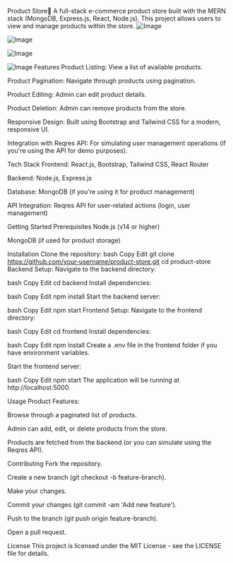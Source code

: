 Product Store🥳
A full-stack e-commerce product store built with the MERN stack (MongoDB, Express.js, React, Node.js). This project allows users to view and manage products within the store.
![Image](https://github.com/user-attachments/assets/67a4b18a-1f2c-4f6d-bb2c-43c2cbadc852)

![Image](https://github.com/user-attachments/assets/a41e58fe-f214-41c0-a2ed-ce70bf2032f4)

![Image](https://github.com/user-attachments/assets/d19eccc3-e5d3-45f8-9774-13157e5846ef)

![Image](https://github.com/user-attachments/assets/9b530dea-4f39-46d1-b548-a547999631a2)
Features
Product Listing: View a list of available products.

Product Pagination: Navigate through products using pagination.

Product Editing: Admin can edit product details.

Product Deletion: Admin can remove products from the store.

Responsive Design: Built using Bootstrap and Tailwind CSS for a modern, responsive UI.

Integration with Reqres API: For simulating user management operations (if you're using the API for demo purposes).

Tech Stack
Frontend: React.js, Bootstrap, Tailwind CSS, React Router

Backend: Node.js, Express.js

Database: MongoDB (if you're using it for product management)

API Integration: Reqres API for user-related actions (login, user management)

Getting Started
Prerequisites
Node.js (v14 or higher)

MongoDB (if used for product storage)

Installation
Clone the repository:
bash
Copy
Edit
git clone https://github.com/your-username/product-store.git
cd product-store
Backend Setup:
Navigate to the backend directory:

bash
Copy
Edit
cd backend
Install dependencies:

bash
Copy
Edit
npm install
Start the backend server:

bash
Copy
Edit
npm start
Frontend Setup:
Navigate to the frontend directory:

bash
Copy
Edit
cd frontend
Install dependencies:

bash
Copy
Edit
npm install
Create a .env file in the frontend folder if you have environment variables.

Start the frontend server:

bash
Copy
Edit
npm start
The application will be running at http://localhost:5000.

Usage
Product Features:

Browse through a paginated list of products.

Admin can add, edit, or delete products from the store.

Products are fetched from the backend (or you can simulate using the Reqres API).

Contributing
Fork the repository.

Create a new branch (git checkout -b feature-branch).

Make your changes.

Commit your changes (git commit -am 'Add new feature').

Push to the branch (git push origin feature-branch).

Open a pull request.

License
This project is licensed under the MIT License - see the LICENSE file for details.
